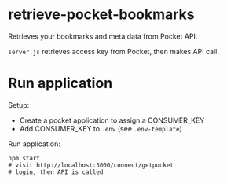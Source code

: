 # retrieve-pocket-bookmarks

Retrieves your bookmarks and meta data from Pocket API.

`server.js` retrieves access key from Pocket, then makes API call.

# Run application

Setup:
* Create a pocket application to assign a CONSUMER_KEY
* Add CONSUMER_KEY to `.env` (see `.env-template`)

Run application:

    npm start
    # visit http://localhost:3000/connect/getpocket
    # login, then API is called
